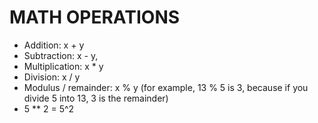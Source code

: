 # MATH OPERATIONS
* Addition: x + y
* Subtraction: x - y,
* Multiplication: x * y
* Division: x / y
* Modulus / remainder: x % y (for example, 13 % 5 is 3, because if you divide 5 into 13, 3 is the remainder)
* 5 ** 2 = 5^2